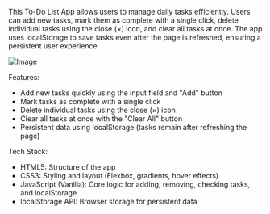 This To-Do List App allows users to manage daily tasks efficiently. Users can add new tasks, mark them as complete with a single click, delete individual tasks using the close (×) icon, and clear all tasks at once. The app uses localStorage to save tasks even after the page is refreshed, ensuring a persistent user experience.

![Image](https://github.com/user-attachments/assets/33916d60-76f4-4bd1-ae63-1ec236647c3e)

Features:
 - Add new tasks quickly using the input field and "Add" button
 - Mark tasks as complete with a single click
 -  Delete individual tasks using the close (×) icon
 -  Clear all tasks at once with the "Clear All" button
 -  Persistent data using localStorage (tasks remain after refreshing the page)

Tech Stack:
 - HTML5: Structure of the app
 - CSS3: Styling and layout (Flexbox, gradients, hover effects)
 - JavaScript (Vanilla): Core logic for adding, removing, checking tasks, and localStorage
 - localStorage API:	Browser storage for persistent data
